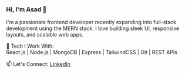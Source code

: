 ### Hi, I'm Asad 👋

I'm a passionate frontend developer recently expanding into full-stack development using the MERN stack. I love building sleek UI, responsive layouts, and scalable web apps.

🌟 Tech I Work With:  
React.js | Node.js | MongoDB | Express | TailwindCSS | Git | REST APIs


📫 Let's Connect:
[LinkedIn](https://linkedin.com/in/asad-ahmed-siddiqui-7b875977)

